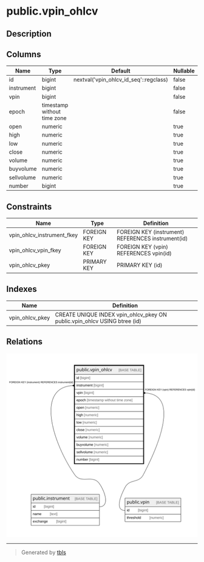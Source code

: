 # public.vpin_ohlcv

## Description

## Columns

| Name | Type | Default | Nullable | Children | Parents | Comment |
| ---- | ---- | ------- | -------- | -------- | ------- | ------- |
| id | bigint | nextval('vpin_ohlcv_id_seq'::regclass) | false |  |  |  |
| instrument | bigint |  | false |  | [public.instrument](public.instrument.md) |  |
| vpin | bigint |  | false |  | [public.vpin](public.vpin.md) |  |
| epoch | timestamp without time zone |  | false |  |  |  |
| open | numeric |  | true |  |  |  |
| high | numeric |  | true |  |  |  |
| low | numeric |  | true |  |  |  |
| close | numeric |  | true |  |  |  |
| volume | numeric |  | true |  |  |  |
| buyvolume | numeric |  | true |  |  |  |
| sellvolume | numeric |  | true |  |  |  |
| number | bigint |  | true |  |  |  |

## Constraints

| Name | Type | Definition |
| ---- | ---- | ---------- |
| vpin_ohlcv_instrument_fkey | FOREIGN KEY | FOREIGN KEY (instrument) REFERENCES instrument(id) |
| vpin_ohlcv_vpin_fkey | FOREIGN KEY | FOREIGN KEY (vpin) REFERENCES vpin(id) |
| vpin_ohlcv_pkey | PRIMARY KEY | PRIMARY KEY (id) |

## Indexes

| Name | Definition |
| ---- | ---------- |
| vpin_ohlcv_pkey | CREATE UNIQUE INDEX vpin_ohlcv_pkey ON public.vpin_ohlcv USING btree (id) |

## Relations

![er](public.vpin_ohlcv.svg)

---

> Generated by [tbls](https://github.com/k1LoW/tbls)
